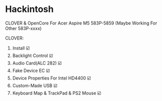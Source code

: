 # Hackintosh
CLOVER &amp; OpenCore For Acer Aspire M5 583P-5859 (Maybe Working For Other 583P-xxxx)

CLOVER:
  1. Install ☑️
  2. Backlight Control ☑️
  3. Audio Card(ALC 282) ☑️
  4. Fake Device EC ☑️
  5. Device Properties For Intel HD4400 ☑️
  6. Custom-Made USB ☑️
  7. Keyboard Map & TrackPad & PS2 Mouse ☑️